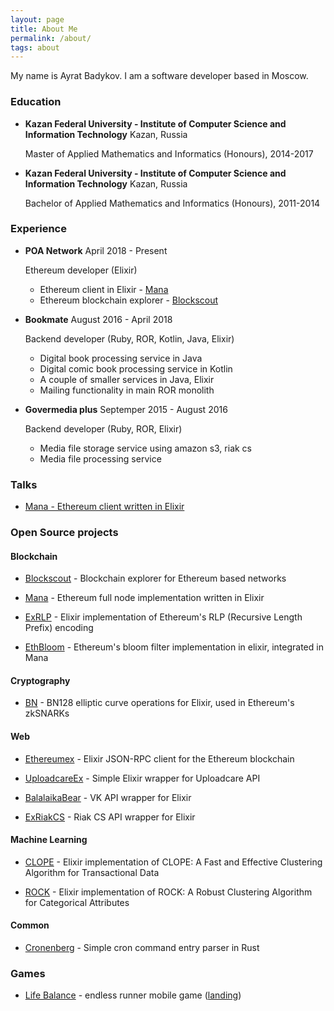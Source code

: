 ```yaml
---
layout: page
title: About Me
permalink: /about/
tags: about
---
```


My name is Ayrat Badykov. I am a software developer based in Moscow.

### Education

- **Kazan Federal University - Institute of Computer Science and Information Technology**  Kazan, Russia

  Master of Applied Mathematics and Informatics (Honours), 2014-2017

- **Kazan Federal University - Institute of Computer Science and Information Technology**  Kazan, Russia

  Bachelor of Applied Mathematics and Informatics (Honours), 2011-2014

### Experience

- **POA Network** April 2018 - Present

  Ethereum developer (Elixir)
  - Ethereum client in Elixir - [Mana](https://github.com/poanetwork/mana)
  - Ethereum blockchain explorer - [Blockscout](https://github.com/poanetwork/blockscout)


- **Bookmate** August 2016 - April 2018

  Backend developer (Ruby, ROR, Kotlin, Java, Elixir)
  - Digital book processing service in Java
  - Digital comic book processing service in Kotlin
  - A couple of smaller services in Java, Elixir
  - Mailing functionality in main ROR monolith


- **Govermedia plus** Septemper 2015 - August 2016

  Backend developer (Ruby, ROR, Elixir)
  - Media file storage service using amazon s3, riak cs
  - Media file processing service

### Talks

- [Mana - Ethereum client written in Elixir](https://www.badykov.com/talks/2019/03/07/mana-ethereum-client-written-elixir/)

### Open Source projects

#### Blockchain

- [Blockscout](https://github.com/poanetwork/blockscout) - Blockchain explorer for Ethereum based networks

- [Mana](https://github.com/poanetwork/mana) - Ethereum full node implementation written in Elixir

- [ExRLP](https://github.com/exthereum/ex_rlp) - Elixir implementation of Ethereum's RLP (Recursive Length Prefix) encoding

- [EthBloom](https://github.com/ayrat555/eth_bloom) - Ethereum's bloom filter implementation in elixir, integrated in Mana

#### Cryptography

- [BN](https://github.com/poanetwork/bn) - BN128 elliptic curve operations for Elixir, used in Ethereum's zkSNARKs

#### Web

- [Ethereumex](https://github.com/exthereum/ethereumex) - Elixir JSON-RPC client for the Ethereum blockchain

- [UploadcareEx](https://github.com/CryptoHamsters/uploadcare_ex) - Simple Elixir wrapper for Uploadcare API

- [BalalaikaBear](https://github.com/BalalaikaIndustries/balalaika_bear) - VK API wrapper for Elixir

- [ExRiakCS](https://github.com/ayrat555/ex_riak_cs) - Riak CS API  wrapper for Elixir

#### Machine Learning

- [CLOPE](https://github.com/ayrat555/clope) - Elixir implementation of CLOPE: A Fast and Effective Clustering Algorithm for Transactional Data

- [ROCK](https://github.com/ayrat555/rock) - Elixir implementation of ROCK: A Robust Clustering Algorithm for Categorical Attributes

#### Common

- [Cronenberg](https://github.com/ayrat555/cronenberg) - Simple cron command entry parser in Rust

### Games

- [Life Balance](https://play.google.com/store/apps/details?id=com.thoughtkraken.lifebalance) - endless runner mobile game ([landing](https://thoughtkraken.com/life_balance))
